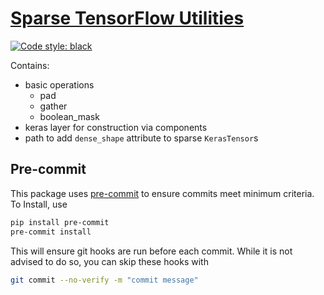 # [Sparse TensorFlow Utilities](https://github.com/jackd/stfu)

[![Code style: black](https://img.shields.io/badge/code%20style-black-000000.svg)](https://github.com/psf/black)

Contains:

- basic operations
  - pad
  - gather
  - boolean_mask
- keras layer for construction via components
- path to add `dense_shape` attribute to sparse `KerasTensor`s

## Pre-commit

This package uses [pre-commit](https://pre-commit.com/) to ensure commits meet minimum criteria. To Install, use

```bash
pip install pre-commit
pre-commit install
```

This will ensure git hooks are run before each commit. While it is not advised to do so, you can skip these hooks with

```bash
git commit --no-verify -m "commit message"
```
